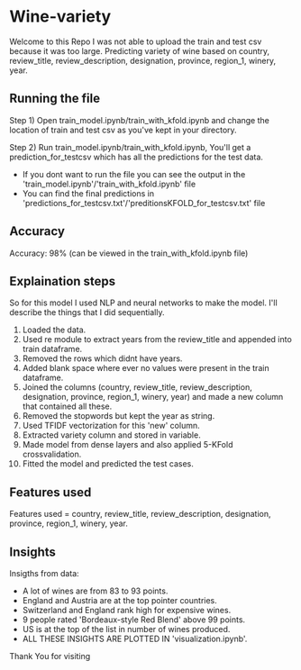 # Wine-variety
Welcome to this Repo
I was not able to upload the train and test csv because it was too large. Predicting variety of wine based on country, review_title, review_description, designation, province, region_1, winery, year. 
## Running the file
Step 1) Open train_model.ipynb/train_with_kfold.ipynb and change the location of train and test csv as you've kept in your directory.

Step 2) Run train_model.ipynb/train_with_kfold.ipynb, You'll get a prediction_for_testcsv which has all the predictions for the test data.
* If you dont want to run the file you can see the output in the 'train_model.ipynb'/'train_with_kfold.ipynb' file
* You can find the final predictions in 'predictions_for_testcsv.txt'/'preditionsKFOLD_for_testcsv.txt' file
## Accuracy
Accuracy: 98% (can be viewed in the train_with_kfold.ipynb file)

## Explaination steps
So for this model I used NLP and neural networks to make the model. I'll describe the things that I did sequentially.
1) Loaded the data.
2) Used re module to extract years from the review_title and appended into train dataframe.
3) Removed the rows which didnt have years.
4) Added blank space where ever no values were present in the train dataframe.
5) Joined the columns (country, review_title, review_description, designation, province, region_1, winery, year) and made a new column that contained all these.
6) Removed the stopwords but kept the year as string.
7) Used TFIDF vectorization for this 'new' column. 
8) Extracted variety column and stored in variable.
9) Made model from dense layers and also applied 5-KFold crossvalidation.
10) Fitted the model and predicted the test cases.
## Features used
Features used = country, review_title, review_description, designation, province, region_1, winery, year.
## Insights
Insigths from data: 
* A lot of wines are from 83 to 93 points.
* England and Austria are at the top pointer countries.
* Switzerland and England rank high for expensive wines.
* 9 people rated 'Bordeaux-style Red Blend' above 99 points.
* US is at the top of the list in number of wines produced.
* ALL THESE INSIGHTS ARE PLOTTED IN 'visualization.ipynb'.

Thank You for visiting



